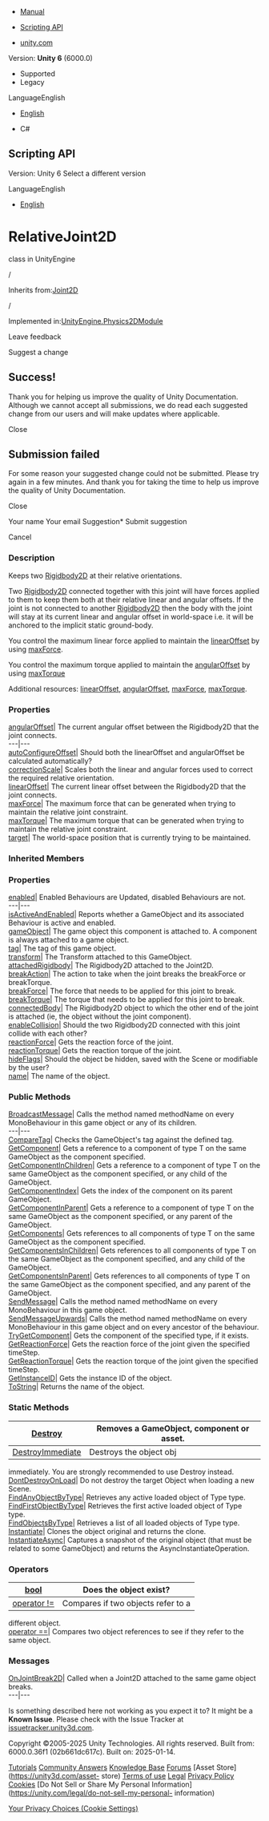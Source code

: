 [ ]()

  * [Manual](../Manual/index.html)
  * [Scripting API](../ScriptReference/index.html)

  * [unity.com](https://unity.com/)

Version: **Unity 6** (6000.0)

  * Supported
  * Legacy

LanguageEnglish

  * [English]()

  * C#

[ ](https://docs.unity3d.com)

## Scripting API

Version: Unity 6 Select a different version

LanguageEnglish

  * [English]()

# RelativeJoint2D

class in UnityEngine

/

Inherits from:[Joint2D](Joint2D.html)

/

Implemented in:[UnityEngine.Physics2DModule](UnityEngine.Physics2DModule.html)

Leave feedback

Suggest a change

## Success!

Thank you for helping us improve the quality of Unity Documentation. Although
we cannot accept all submissions, we do read each suggested change from our
users and will make updates where applicable.

Close

## Submission failed

For some reason your suggested change could not be submitted. Please <a>try
again</a> in a few minutes. And thank you for taking the time to help us
improve the quality of Unity Documentation.

Close

Your name Your email Suggestion* Submit suggestion

Cancel

[ ]()

### Description

Keeps two [Rigidbody2D](Rigidbody2D.html) at their relative orientations.

Two [Rigidbody2D](Rigidbody2D.html) connected together with this joint will
have forces applied to them to keep them both at their relative linear and
angular offsets. If the joint is not connected to another
[Rigidbody2D](Rigidbody2D.html) then the body with the joint will stay at its
current linear and angular offset in world-space i.e. it will be anchored to
the implicit static ground-body.  
  
You control the maximum linear force applied to maintain the
[linearOffset](RelativeJoint2D-linearOffset.html) by using
[maxForce](RelativeJoint2D-maxForce.html).  
  
You control the maximum torque applied to maintain the
[angularOffset](RelativeJoint2D-angularOffset.html) by using
[maxTorque](RelativeJoint2D-maxTorque.html)  
  
Additional resources: [linearOffset](RelativeJoint2D-linearOffset.html),
[angularOffset](RelativeJoint2D-angularOffset.html),
[maxForce](RelativeJoint2D-maxForce.html),
[maxTorque](RelativeJoint2D-maxTorque.html).

### Properties

[angularOffset](RelativeJoint2D-angularOffset.html)| The current angular
offset between the Rigidbody2D that the joint connects.  
---|---  
[autoConfigureOffset](RelativeJoint2D-autoConfigureOffset.html)| Should both
the linearOffset and angularOffset be calculated automatically?  
[correctionScale](RelativeJoint2D-correctionScale.html)| Scales both the
linear and angular forces used to correct the required relative orientation.  
[linearOffset](RelativeJoint2D-linearOffset.html)| The current linear offset
between the Rigidbody2D that the joint connects.  
[maxForce](RelativeJoint2D-maxForce.html)| The maximum force that can be
generated when trying to maintain the relative joint constraint.  
[maxTorque](RelativeJoint2D-maxTorque.html)| The maximum torque that can be
generated when trying to maintain the relative joint constraint.  
[target](RelativeJoint2D-target.html)| The world-space position that is
currently trying to be maintained.  
  
### Inherited Members

### Properties

[enabled](Behaviour-enabled.html)| Enabled Behaviours are Updated, disabled
Behaviours are not.  
---|---  
[isActiveAndEnabled](Behaviour-isActiveAndEnabled.html)| Reports whether a
GameObject and its associated Behaviour is active and enabled.  
[gameObject](Component-gameObject.html)| The game object this component is
attached to. A component is always attached to a game object.  
[tag](Component-tag.html)| The tag of this game object.  
[transform](Component-transform.html)| The Transform attached to this
GameObject.  
[attachedRigidbody](Joint2D-attachedRigidbody.html)| The Rigidbody2D attached
to the Joint2D.  
[breakAction](Joint2D-breakAction.html)| The action to take when the joint
breaks the breakForce or breakTorque.  
[breakForce](Joint2D-breakForce.html)| The force that needs to be applied for
this joint to break.  
[breakTorque](Joint2D-breakTorque.html)| The torque that needs to be applied
for this joint to break.  
[connectedBody](Joint2D-connectedBody.html)| The Rigidbody2D object to which
the other end of the joint is attached (ie, the object without the joint
component).  
[enableCollision](Joint2D-enableCollision.html)| Should the two Rigidbody2D
connected with this joint collide with each other?  
[reactionForce](Joint2D-reactionForce.html)| Gets the reaction force of the
joint.  
[reactionTorque](Joint2D-reactionTorque.html)| Gets the reaction torque of the
joint.  
[hideFlags](Object-hideFlags.html)| Should the object be hidden, saved with
the Scene or modifiable by the user?  
[name](Object-name.html)| The name of the object.  
  
### Public Methods

[BroadcastMessage](Component.BroadcastMessage.html)| Calls the method named
methodName on every MonoBehaviour in this game object or any of its children.  
---|---  
[CompareTag](Component.CompareTag.html)| Checks the GameObject's tag against
the defined tag.  
[GetComponent](Component.GetComponent.html)| Gets a reference to a component
of type T on the same GameObject as the component specified.  
[GetComponentInChildren](Component.GetComponentInChildren.html)| Gets a
reference to a component of type T on the same GameObject as the component
specified, or any child of the GameObject.  
[GetComponentIndex](Component.GetComponentIndex.html)| Gets the index of the
component on its parent GameObject.  
[GetComponentInParent](Component.GetComponentInParent.html)| Gets a reference
to a component of type T on the same GameObject as the component specified, or
any parent of the GameObject.  
[GetComponents](Component.GetComponents.html)| Gets references to all
components of type T on the same GameObject as the component specified.  
[GetComponentsInChildren](Component.GetComponentsInChildren.html)| Gets
references to all components of type T on the same GameObject as the component
specified, and any child of the GameObject.  
[GetComponentsInParent](Component.GetComponentsInParent.html)| Gets references
to all components of type T on the same GameObject as the component specified,
and any parent of the GameObject.  
[SendMessage](Component.SendMessage.html)| Calls the method named methodName
on every MonoBehaviour in this game object.  
[SendMessageUpwards](Component.SendMessageUpwards.html)| Calls the method
named methodName on every MonoBehaviour in this game object and on every
ancestor of the behaviour.  
[TryGetComponent](Component.TryGetComponent.html)| Gets the component of the
specified type, if it exists.  
[GetReactionForce](Joint2D.GetReactionForce.html)| Gets the reaction force of
the joint given the specified timeStep.  
[GetReactionTorque](Joint2D.GetReactionTorque.html)| Gets the reaction torque
of the joint given the specified timeStep.  
[GetInstanceID](Object.GetInstanceID.html)| Gets the instance ID of the
object.  
[ToString](Object.ToString.html)| Returns the name of the object.  
  
### Static Methods

[Destroy](Object.Destroy.html)| Removes a GameObject, component or asset.  
---|---  
[DestroyImmediate](Object.DestroyImmediate.html)| Destroys the object obj
immediately. You are strongly recommended to use Destroy instead.  
[DontDestroyOnLoad](Object.DontDestroyOnLoad.html)| Do not destroy the target
Object when loading a new Scene.  
[FindAnyObjectByType](Object.FindAnyObjectByType.html)| Retrieves any active
loaded object of Type type.  
[FindFirstObjectByType](Object.FindFirstObjectByType.html)| Retrieves the
first active loaded object of Type type.  
[FindObjectsByType](Object.FindObjectsByType.html)| Retrieves a list of all
loaded objects of Type type.  
[Instantiate](Object.Instantiate.html)| Clones the object original and returns
the clone.  
[InstantiateAsync](Object.InstantiateAsync.html)| Captures a snapshot of the
original object (that must be related to some GameObject) and returns the
AsyncInstantiateOperation.  
  
### Operators

[bool](Object-operator_Object.html)| Does the object exist?  
---|---  
[operator !=](Object-operator_ne.html)| Compares if two objects refer to a
different object.  
[operator ==](Object-operator_eq.html)| Compares two object references to see
if they refer to the same object.  
  
### Messages

[OnJointBreak2D](Joint2D.OnJointBreak2D.html)| Called when a Joint2D attached
to the same game object breaks.  
---|---  
  
Is something described here not working as you expect it to? It might be a
**Known Issue**. Please check with the Issue Tracker at
[issuetracker.unity3d.com](https://issuetracker.unity3d.com).

Copyright ©2005-2025 Unity Technologies. All rights reserved. Built from:
6000.0.36f1 (02b661dc617c). Built on: 2025-01-14.

[Tutorials](https://unity3d.com/learn) [Community
Answers](https://answers.unity3d.com) [Knowledge
Base](https://support.unity3d.com/hc/en-us)
[Forums](https://forum.unity3d.com) [Asset Store](https://unity3d.com/asset-
store) [Terms of use](https://docs.unity3d.com/Manual/TermsOfUse.html)
[Legal](https://unity.com/legal) [Privacy
Policy](https://unity.com/legal/privacy-policy)
[Cookies](https://unity.com/legal/cookie-policy) [Do Not Sell or Share My
Personal Information](https://unity.com/legal/do-not-sell-my-personal-
information)

[Your Privacy Choices (Cookie Settings)](javascript:void\(0\);)


